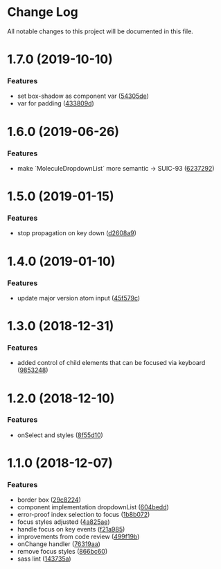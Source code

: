 # Change Log

All notable changes to this project will be documented in this file.

<a name="1.7.0"></a>
# 1.7.0 (2019-10-10)


### Features

* set box-shadow as component var ([54305de](https://github.com/SUI-Components/sui-components/commit/54305de))
* var for padding ([433809d](https://github.com/SUI-Components/sui-components/commit/433809d))



<a name="1.6.0"></a>
# 1.6.0 (2019-06-26)


### Features

* make \`MoleculeDropdownList\` more semantic → SUIC-93 ([6237292](https://github.com/SUI-Components/sui-components/commit/6237292))



<a name="1.5.0"></a>
# 1.5.0 (2019-01-15)


### Features

* stop propagation on key down ([d2608a9](https://github.com/SUI-Components/sui-components/commit/d2608a9))



<a name="1.4.0"></a>
# 1.4.0 (2019-01-10)


### Features

* update major version atom input ([45f579c](https://github.com/SUI-Components/sui-components/commit/45f579c))



<a name="1.3.0"></a>
# 1.3.0 (2018-12-31)


### Features

* added control of child elements that can be focused via keyboard ([9853248](https://github.com/SUI-Components/sui-components/commit/9853248))



<a name="1.2.0"></a>
# 1.2.0 (2018-12-10)


### Features

* onSelect and styles ([8f55d10](https://github.com/SUI-Components/sui-components/commit/8f55d10))



<a name="1.1.0"></a>
# 1.1.0 (2018-12-07)


### Features

* border box ([29c8224](https://github.com/SUI-Components/sui-components/commit/29c8224))
* component implementation dropdownList ([604bedd](https://github.com/SUI-Components/sui-components/commit/604bedd))
* error-proof index selection to focus ([1b8b072](https://github.com/SUI-Components/sui-components/commit/1b8b072))
* focus styles adjusted ([4a825ae](https://github.com/SUI-Components/sui-components/commit/4a825ae))
* handle focus on key events ([f21a985](https://github.com/SUI-Components/sui-components/commit/f21a985))
* improvements from code review ([499f19b](https://github.com/SUI-Components/sui-components/commit/499f19b))
* onChange handler ([76319aa](https://github.com/SUI-Components/sui-components/commit/76319aa))
* remove focus styles ([866bc60](https://github.com/SUI-Components/sui-components/commit/866bc60))
* sass lint ([143735a](https://github.com/SUI-Components/sui-components/commit/143735a))




